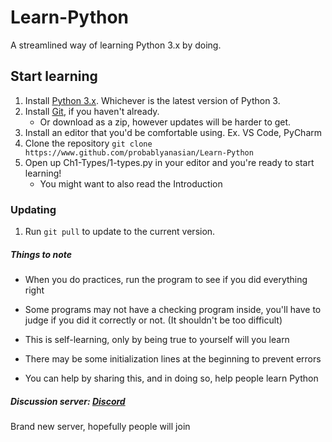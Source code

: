 # Learn-Python
A streamlined way of learning Python 3.x by doing.

## Start learning
1. Install [Python 3.x](https://www.python.org/downloads/). Whichever is the latest version of Python 3.
1. Install [Git](https://git-scm.com/downloads), if you haven't already.
   - Or download as a zip, however updates will be harder to get.
1. Install an editor that you'd be comfortable using. Ex. VS Code, PyCharm
1. Clone the repository `git clone https://www.github.com/probablyanasian/Learn-Python`
1. Open up Ch1-Types/1-types.py in your editor and you're ready to start learning!
   - You might want to also read the Introduction

### Updating
1. Run `git pull` to update to the current version.

   

##### Things to note

- When you do practices, run the program to see if you did everything right
- Some programs may not have a checking program inside, you'll have to judge if you did it correctly or not. (It shouldn't be too difficult)
- This is self-learning, only by being true to yourself will you learn

- There may be some initialization lines at the beginning to prevent errors

- You can help by sharing this, and in doing so, help people learn Python

##### Discussion server: [Discord](https://discord.gg/BVRhTNE)

Brand new server, hopefully people will join